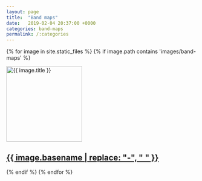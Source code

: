 ```yaml
---
layout: page
title:  "Band maps"
date:   2019-02-04 20:37:00 +0000
categories: band-maps
permalink: /:categories
---
```


{% for image in site.static_files %}
    {% if image.path contains 'images/band-maps' %}
        <div class="newcontainer">
          <a href="{{ site.baseurl }}{{ image.path }}"><img src="{{ site.baseurl }}{{ image.path }}" width="200" height="200" alt="{{ image.title }}">
          <div class="centered"><h2>{{ image.basename | replace: "-", " " }}</h2></div></a>
        </div>
    {% endif %}
{% endfor %}

<p style="clear: both;">
